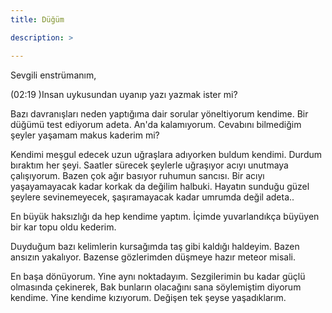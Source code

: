 ```yaml
---
title: Düğüm 

description: > 

---
```


Sevgili enstrümanım,

(02:19 )Insan uykusundan uyanıp yazı yazmak ister mi? 

Bazı davranışları neden yaptığıma dair sorular yöneltiyorum kendime. Bir düğümü test ediyorum adeta. An'da kalamıyorum. Cevabını bilmediğim şeyler yaşamam makus kaderim mi? 

Kendimi meşgul edecek uzun uğraşlara adıyorken buldum kendimi. Durdum bıraktım her şeyi. Saatler sürecek şeylerle uğraşıyor acıyı unutmaya çalışıyorum. Bazen çok ağır basıyor ruhumun sancısı. Bir acıyı yaşayamayacak kadar korkak da değilim halbuki. Hayatın sunduğu güzel şeylere sevinemeyecek, şaşıramayacak kadar umrumda değil adeta.. 

En büyük haksızlığı da hep kendime yaptım. İçimde yuvarlandıkça büyüyen bir kar topu oldu kederim.

Duyduğum bazı kelimlerin kursağımda taş gibi kaldığı haldeyim. Bazen ansızın yakalıyor. Bazense gözlerimden düşmeye hazır meteor misali.

En başa dönüyorum. Yine aynı noktadayım. Sezgilerimin bu kadar güçlü olmasında çekinerek, Bak bunların olacağını sana söylemiştim diyorum kendime. Yine kendime kızıyorum. Değişen tek şeyse yaşadıklarım.
